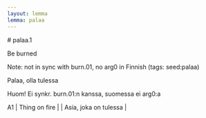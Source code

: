 ```yaml
---
layout: lemma
lemma: palaa
---
```


<div class="sense">
# <span class="sensename">palaa.1</span>

<span class="description">Be burned</span>

Note: not in sync with burn.01, no arg0 in Finnish (tags: seed:palaa)

<span class="description">Palaa, olla tulessa</span>

Huom! Ei synkr. burn.01:n kanssa, suomessa ei arg0:a

A1 | Thing on fire |   | Asia, joka on tulessa |  

</div>

